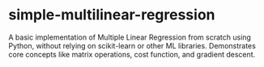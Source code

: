 # simple-multilinear-regression
A basic implementation of Multiple Linear Regression from scratch using Python, without relying on scikit-learn or other ML libraries. Demonstrates core concepts like matrix operations, cost function, and gradient descent.
